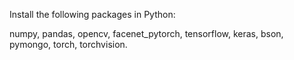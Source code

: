 Install the following packages in Python:

numpy, pandas, opencv, facenet_pytorch, tensorflow, keras, bson, pymongo, torch, torchvision.
